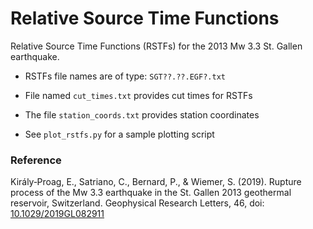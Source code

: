 # Relative Source Time Functions

Relative Source Time Functions (RSTFs) for the 2013 Mw 3.3 St. Gallen earthquake.

- RSTFs file names are of type: `SGT??.??.EGF?.txt`

- File named `cut_times.txt` provides cut times for RSTFs

- The file `station_coords.txt` provides station coordinates

- See `plot_rstfs.py` for a sample plotting script


### Reference
Király‐Proag, E., Satriano, C., Bernard, P., & Wiemer, S. (2019). Rupture process of the Mw 3.3 earthquake in the St. Gallen 2013 geothermal reservoir, Switzerland. Geophysical Research Letters, 46, doi: [10.1029/2019GL082911](https://doi.org/10.1029/2019GL082911)